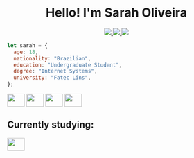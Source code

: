 <h1 align="center">Hello! I'm Sarah Oliveira</h1>

<div align="center">
    <a href="https://www.linkedin.com/in/oliveira-sarah/">
        <img src="https://img.shields.io/badge/LinkedIn-0077B5?style=for-the-badge&logo=linkedin&logoColor=white"/>
    </a>
    <a href="https://codepen.io/srmoliveira">
        <img src="https://img.shields.io/badge/Codepen-000000?style=for-the-badge&logo=codepen&logoColor=white">
    </a>
    <a href="https://replit.com/@reb-oliveira">
        <img src="https://img.shields.io/badge/replit-667881?style=for-the-badge&logo=replit&logoColor=white">
    </a>
</div>

```js
let sarah = {
  age: 18,
  nationality: "Brazilian",
  education: "Undergraduate Student",
  degree: "Internet Systems",
  university: "Fatec Lins",
};
```

<div style="display: inline-block" >
    <img align="center" height="30" width="40" src="https://cdn.jsdelivr.net/gh/devicons/devicon/icons/html5/html5-original.svg" />
    <img align="center" height="30" width="40" src="https://cdn.jsdelivr.net/gh/devicons/devicon/icons/css3/css3-original.svg" />
    <img align="center" height="30" width="40" src="https://cdn.jsdelivr.net/gh/devicons/devicon/icons/javascript/javascript-plain.svg" />
    <img align="center" height="30" width="40" src="https://cdn.jsdelivr.net/gh/devicons/devicon/icons/sass/sass-original.svg" />
 </div>


## Currently studying:
<img align="center" height="30" width="40" src="https://cdn.jsdelivr.net/gh/devicons/devicon/icons/react/react-original.svg" />
